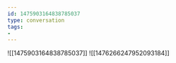 ```yaml
---
id: 1475903164838785037
type: conversation
tags:
- 
---
```

![[1475903164838785037]]
![[1476266247952093184]]

